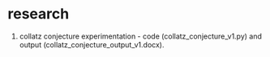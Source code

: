 # research

1) collatz conjecture experimentation - code (collatz_conjecture_v1.py) and output (collatz_conjecture_output_v1.docx).
 
